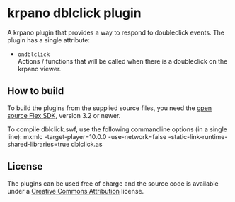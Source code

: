krpano dblclick plugin
======================

A krpano plugin that provides a way to respond to doubleclick events.
The plugin has a single attribute: 
  
* `ondblclick`  
	Actions / functions that will be called when there is a doubleclick on the krpano viewer.  
	

How to build
------------

To build the plugins from the supplied source files, you need the 
[open source Flex SDK](http://opensource.adobe.com/wiki/display/flexsdk/Flex+SDK), version 3.2 or newer.

To compile dblclick.swf, use the following commandline options
(in a single line):
	mxmlc -target-player=10.0.0 -use-network=false -static-link-runtime-shared-libraries=true dblclick.as

	
License
-------

The plugins can be used free of charge and the source code is 
available under a [Creative Commons Attribution](http://creativecommons.org/licenses/by/3.0/) license.

